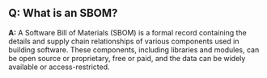 ## **Q: What is an SBOM?**
**A:** A Software Bill of Materials (SBOM) 
is a formal record containing the details 
and supply chain relationships of various components used in building software.
These components, including libraries and modules, can be open source or proprietary,
free or paid, and the data can be widely available or access-restricted. 
